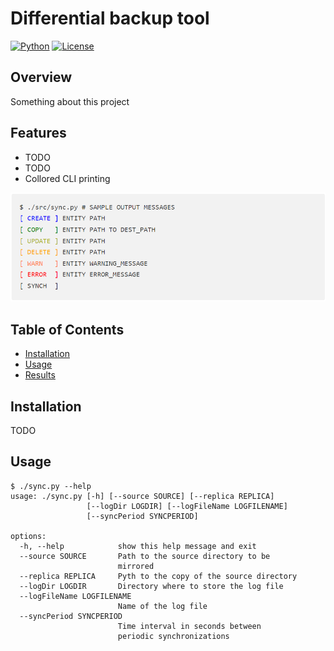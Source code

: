 # Differential backup tool

[![Python](https://img.shields.io/badge/python-3.10%2B-blue.svg)](https://www.python.org/downloads/release)
[![License](https://img.shields.io/badge/license-MIT-green.svg)](https://github.com/nierja/sync/blob/master/LICENSE)

## Overview

Something about this project

## Features

- TODO 
- TODO
- Collored CLI printing

![Sample colored output](/tests/sourceDir/screenshot.png)

<!---
 <pre>
 <code>$ ./src/sync.py # SAMPLE OUTPUT MESSAGES
 <span style="color:blue">[ CREATE ]</span> ENTITY PATH
 <span style="color:green">[ COPY   ]</span> ENTITY PATH TO DEST_PATH
 <span style="color:#aeb32e">[ UPDATE ]</span> ENTITY PATH
 <span style="color:orange">[ DELETE ]</span> ENTITY PATH 
 <span style="color:#ff834e">[ WARN   ]</span> ENTITY WARNING_MESSAGE
 <span style="color:red">[ ERROR  ]</span> ENTITY ERROR_MESSAGE
 [ SYNCH  ]</code>
 </pre>
-->

## Table of Contents

- [Installation](#installation)
- [Usage](#usage)
- [Results](#results)

## Installation

TODO

## Usage



```shell
$ ./sync.py --help
usage: ./sync.py [-h] [--source SOURCE] [--replica REPLICA] 
                 [--logDir LOGDIR] [--logFileName LOGFILENAME] 
                 [--syncPeriod SYNCPERIOD]

options:
  -h, --help            show this help message and exit
  --source SOURCE       Path to the source directory to be 
                        mirrored
  --replica REPLICA     Pyth to the copy of the source directory
  --logDir LOGDIR       Directory where to store the log file
  --logFileName LOGFILENAME
                        Name of the log file
  --syncPeriod SYNCPERIOD
                        Time interval in seconds between 
                        periodic synchronizations
```